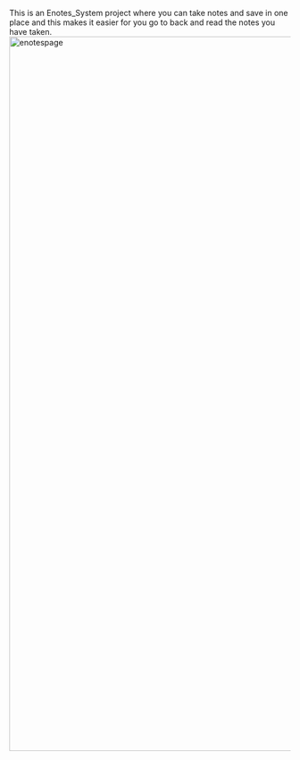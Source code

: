 This is an Enotes_System project where you can take notes and save in one place and this makes it easier for you go to back and read the notes you have taken.
<img width="1280" alt="enotespage" src="https://github.com/user-attachments/assets/a761067d-3875-4b01-af5f-963fa866e512">
